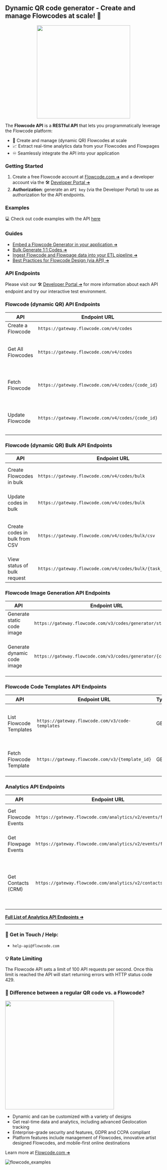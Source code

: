 ## Dynamic QR code generator - Create and manage Flowcodes at scale! 🚀

<p align="center">
  <img width="300px"src="flowcode_logo.png"/>
</p>

The **Flowcode API** is a **RESTful API** that lets you programmatically leverage the Flowcode platform:

* 🚀 Create and manage (dynamic QR) Flowcodes at scale
* 📈 Extract real-time analytics data from your Flowcodes and Flowpages
* ♾️ Seamlessly integrate the API into your application

### Getting Started

1. Create a free Flowcode account at [Flowcode.com ➜](https://flowcode.com/) and a developer account via the 🛠️ [Developer Portal ➜](https://developer.flowcode.com/)
2. **Authorization**: generate an `API key` (via the Developer Portal) to use as authorization for the API endpoints.

### Examples

💻 Check out code examples with the API [here](code-examples)

### Guides

* [Embed a Flowcode Generator in your application ➜](https://developer.flowcode.com/guides/embed-a-flowcode-generator)
* [Bulk Generate 1:1 Codes ➜](https://developer.flowcode.com/guides/bulk-generate-codes)
* [Ingest Flowcode and Flowpage data into your ETL pipeline ➜](https://developer.flowcode.com/guides/ingest-analytics-data)
* [Best Practices for Flowcode Design (via API) ➜](https://developer.flowcode.com/guides/flowcode-api-design-guidelines)

### API Endpoints

Please visit our 🛠️ [Developer Portal ➜](https://developer.flowcode.com/) for more information about each API endpoint and try our interactive test environment.

### Flowcode (dynamic QR) API Endpoints

| API               | Endpoint URL                                        | Type  | Description                                          |
| ----------------- | --------------------------------------------------- | ----- | ---------------------------------------------------- |
| Create a Flowcode | `https://gateway.flowcode.com/v4/codes`           | POST  | Creates a Flowcode                                   |
| Get All Flowcodes | `https://gateway.flowcode.com/v4/codes`           | GET   | Returns a list of Flowcodes accessible by this user  |
| Fetch Flowcode    | `https://gateway.flowcode.com/v4/codes/{code_id}` | GET   | Returns metadata for a specified Flowcode            |
| Update Flowcode   | `https://gateway.flowcode.com/v4/codes/{code_id}` | PATCH | Updates a Flowcode according to specified parameters |

### Flowcode (dynamic QR) Bulk API Endpoints

| API                           | Endpoint URL                                                    | Type | Description                                                  |
| ----------------------------- | --------------------------------------------------------------- | ---- | ------------------------------------------------------------ |
| Create Flowcodes in bulk      | `https://gateway.flowcode.com/v4/codes/bulk`                  | POST | Create codes in bulk using a single request                  |
| Update codes in bulk          | `https://gateway.flowcode.com/v4/codes/bulk`                  | PUT  | Update codes in bulk using a single request                  |
| Create codes in bulk from CSV | `https://gateway.flowcode.com/v4/codes/bulk/csv`              | POST | Create codes in bulk from CSV (comma-separated values) input |
| View status of bulk request   | `https://gateway.flowcode.com/v4/codes/bulk/{task_id}/status` | GET  | View the status of an asynchronous bulk request              |

### Flowcode Image Generation API Endpoints

| API                         | Endpoint URL                                                  | Type | Description                                                 |
| --------------------------- | ------------------------------------------------------------- | ---- | ----------------------------------------------------------- |
| Generate static code image  | `https://gateway.flowcode.com/v3/codes/generator/static`    | GET  | Generate a static Flowcode image                            |
| Generate dynamic code image | `https://gateway.flowcode.com/v3/codes/generator/{code_id}` | GET  | Generate a dynamic Flowcode image from an existing Flowcode |

### Flowcode Code Templates API Endpoints

| API                     | Endpoint URL                                       | Type | Description                                                                |
| ----------------------- | -------------------------------------------------- | ---- | -------------------------------------------------------------------------- |
| List Flowcode Templates | `https://gateway.flowcode.com/v3/code-templates` | GET  | Returns a list of Flowcode template configurations accessible by this user |
| Fetch Flowcode Template | `https://gateway.flowcode.com/v3/{template_id}`  | GET  | Returns metadata for a specified Flowcode template                         |

### Analytics API Endpoints

| API                 | Endpoint URL                                                  | Type | Description                                                       |
| ------------------- | ------------------------------------------------------------- | ---- | ----------------------------------------------------------------- |
| Get Flowcode Events | `https://gateway.flowcode.com/analytics/v2/events/flowcode` | GET  | Get events for all of your Flowcodes                              |
| Get Flowpage Events | `https://gateway.flowcode.com/analytics/v2/events/flowpage` | GET  | Get events for all of your Flowpages                              |
| Get Contacts (CRM)  | `https://gateway.flowcode.com/analytics/v2/contacts`        | GET  | Get contact info submitted on Flowpages for a specific date range |

[**Full List of Analytics API Endpoints ➜**](https://developer.flowcode.com/)

---

### 🤝 Get in Touch / Help:

- `help-api@flowcode.com`

### 💡 Rate Limiting

The Flowcode API sets a limit of 100 API requests per second. Once this limit is reached the API will start returning errors with HTTP status code 429.

### 💫 Difference between a regular QR code vs. a Flowcode?

<p>
  <img width="350px"src="flowcode_qr_diff.png"/>
</p>

* Dynamic and can be customized with a variety of designs
* Get real-time data and analytics, including advanced Geolocation tracking
* Enterprise-grade security and features, GDPR and CCPA compliant
* Platform features include management of Flowcodes, innovative artist designed Flowcodes, and mobile-first online destinations

Learn more at [Flowcode.com ➜](https://www.flowcode.com/)

![flowcode_examples](flowcode_examples.png)
